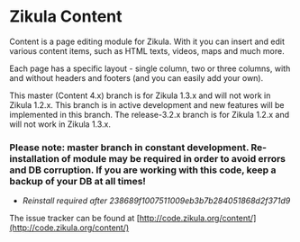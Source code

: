﻿Zikula Content
==============

Content is a page editing module for Zikula. With it you can insert and edit various content items, such as HTML texts, videos, maps and much more.

Each page has a specific layout - single column, two or three columns, with and without headers and footers (and you can easily add your own).

This master (Content 4.x)  branch is for Zikula 1.3.x and will not work in Zikula 1.2.x. This branch is in active development and new features will be implemented in this branch. The release-3.2.x branch is for Zikula 1.2.x and will not work in Zikula 1.3.x.

### Please note: master branch in constant development. Re-installation of module may be required in order to avoid  errors and DB corruption. If you are working with this code, keep a backup of your DB at all times!
  - *Reinstall required after 238689f1007511009eb3b7b284051868d2f371d9*

The issue tracker can be found at [http://code.zikula.org/content/](http://code.zikula.org/content/)


